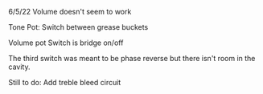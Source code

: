 
6/5/22 Volume doesn't seem to work


Tone Pot: 
Switch between grease buckets

Volume pot
Switch is bridge on/off

The third switch was meant to be phase reverse but there isn't room in the cavity.


Still to do:
Add treble bleed circuit